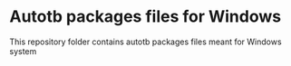 # Autotb packages files for Windows 
This repository folder contains autotb packages files meant for Windows system 

